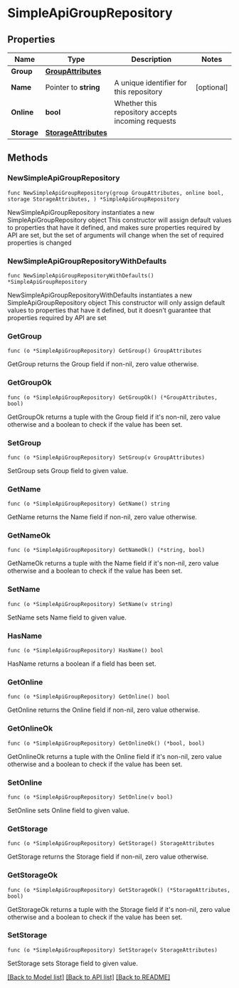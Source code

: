 # SimpleApiGroupRepository

## Properties

Name | Type | Description | Notes
------------ | ------------- | ------------- | -------------
**Group** | [**GroupAttributes**](GroupAttributes.md) |  | 
**Name** | Pointer to **string** | A unique identifier for this repository | [optional] 
**Online** | **bool** | Whether this repository accepts incoming requests | 
**Storage** | [**StorageAttributes**](StorageAttributes.md) |  | 

## Methods

### NewSimpleApiGroupRepository

`func NewSimpleApiGroupRepository(group GroupAttributes, online bool, storage StorageAttributes, ) *SimpleApiGroupRepository`

NewSimpleApiGroupRepository instantiates a new SimpleApiGroupRepository object
This constructor will assign default values to properties that have it defined,
and makes sure properties required by API are set, but the set of arguments
will change when the set of required properties is changed

### NewSimpleApiGroupRepositoryWithDefaults

`func NewSimpleApiGroupRepositoryWithDefaults() *SimpleApiGroupRepository`

NewSimpleApiGroupRepositoryWithDefaults instantiates a new SimpleApiGroupRepository object
This constructor will only assign default values to properties that have it defined,
but it doesn't guarantee that properties required by API are set

### GetGroup

`func (o *SimpleApiGroupRepository) GetGroup() GroupAttributes`

GetGroup returns the Group field if non-nil, zero value otherwise.

### GetGroupOk

`func (o *SimpleApiGroupRepository) GetGroupOk() (*GroupAttributes, bool)`

GetGroupOk returns a tuple with the Group field if it's non-nil, zero value otherwise
and a boolean to check if the value has been set.

### SetGroup

`func (o *SimpleApiGroupRepository) SetGroup(v GroupAttributes)`

SetGroup sets Group field to given value.


### GetName

`func (o *SimpleApiGroupRepository) GetName() string`

GetName returns the Name field if non-nil, zero value otherwise.

### GetNameOk

`func (o *SimpleApiGroupRepository) GetNameOk() (*string, bool)`

GetNameOk returns a tuple with the Name field if it's non-nil, zero value otherwise
and a boolean to check if the value has been set.

### SetName

`func (o *SimpleApiGroupRepository) SetName(v string)`

SetName sets Name field to given value.

### HasName

`func (o *SimpleApiGroupRepository) HasName() bool`

HasName returns a boolean if a field has been set.

### GetOnline

`func (o *SimpleApiGroupRepository) GetOnline() bool`

GetOnline returns the Online field if non-nil, zero value otherwise.

### GetOnlineOk

`func (o *SimpleApiGroupRepository) GetOnlineOk() (*bool, bool)`

GetOnlineOk returns a tuple with the Online field if it's non-nil, zero value otherwise
and a boolean to check if the value has been set.

### SetOnline

`func (o *SimpleApiGroupRepository) SetOnline(v bool)`

SetOnline sets Online field to given value.


### GetStorage

`func (o *SimpleApiGroupRepository) GetStorage() StorageAttributes`

GetStorage returns the Storage field if non-nil, zero value otherwise.

### GetStorageOk

`func (o *SimpleApiGroupRepository) GetStorageOk() (*StorageAttributes, bool)`

GetStorageOk returns a tuple with the Storage field if it's non-nil, zero value otherwise
and a boolean to check if the value has been set.

### SetStorage

`func (o *SimpleApiGroupRepository) SetStorage(v StorageAttributes)`

SetStorage sets Storage field to given value.



[[Back to Model list]](../README.md#documentation-for-models) [[Back to API list]](../README.md#documentation-for-api-endpoints) [[Back to README]](../README.md)


